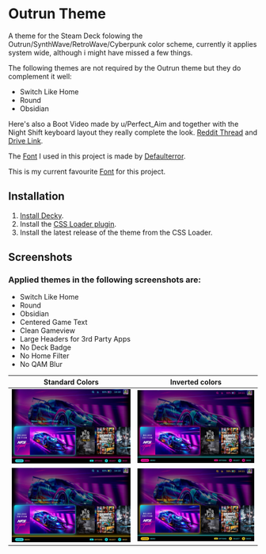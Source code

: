 # Outrun Theme
 A theme for the Steam Deck folowing the Outrun/SynthWave/RetroWave/Cyberpunk color scheme, currently it applies system wide, although i might have missed a few things. 
 
 The following themes are not required by the Outrun theme but they do complement it well:
 
 - Switch Like Home
 - Round
 - Obsidian
 
 Here's also a Boot Video made by u/Perfect_Aim and together with the Night Shift keyboard layout they really complete the look. [Reddit Thread](https://www.reddit.com/r/SteamDeck/comments/xpnmnb/quick_synthwaveoutrun_boot_animation_i_made/) and [Drive Link](https://drive.google.com/drive/folders/1p-zPQ04olDRgBdEb9ouuz_bBTK-CJkME).
 
 The [Font](https://fontmeme.com/fonts/commando-font/) I used in this project is made by [Defaulterror](https://fontmeme.com/fonts/defaulterror-listing/).
 
 This is my current favourite [Font](https://www.dafont.com/good-times.font) for this project.

## Installation
1. [Install Decky](https://github.com/SteamDeckHomebrew/decky-loader#installation).
2. Install the [CSS Loader plugin](https://github.com/suchmememanyskill/SDH-CssLoader).
3. Install the latest release of the theme from the CSS Loader.
 
## Screenshots

 ### Applied themes in the following screenshots are:
 
 - Switch Like Home
 - Round
 - Obsidian
 - Centered Game Text
 - Clean Gameview
 - Large Headers for 3rd Party Apps
 - No Deck Badge
 - No Home Filter
 - No QAM Blur

| Standard Colors | Inverted colors  |
|--------------------|------------------|
| ![Standard Colors](https://github.com/GrodanBool/Border-and-Shadow-Edit/blob/main/cyan-pink-n.jpg?raw=true) | ![Inverted Standard](https://github.com/GrodanBool/Border-and-Shadow-Edit/blob/main/cyan-pink-inverted.jpg?raw=true) |
| ![Cyberpunk](https://github.com/GrodanBool/Border-and-Shadow-Edit/blob/main/cyan-yellow-n.jpg?raw=true) | ![Cyberpunk Inverted](https://github.com/GrodanBool/Border-and-Shadow-Edit/blob/main/cyan-yellow-inverted.jpg?raw=true) |
